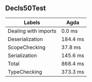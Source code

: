 
## Decls50Test

Labels|Agda
---|---
Dealing with imports|0.0 ms
Deserialization|184.4 ms
ScopeChecking|37.8 ms
Serialization|145.6 ms
Total|868.4 ms
TypeChecking|373.3 ms

